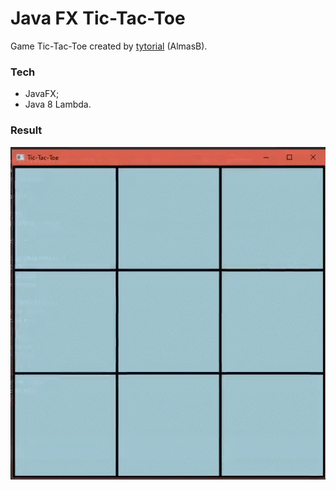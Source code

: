 # Java FX Tic-Tac-Toe

Game Tic-Tac-Toe created by [tytorial](https://github.com/AlmasB/FXTutorials) (AlmasB).

### Tech

* JavaFX;
* Java 8 Lambda.

### Result

![Gif](https://github.com/bbogdasha/ticTacToe/blob/master/gif/ezgif.com-gif-maker.gif)

